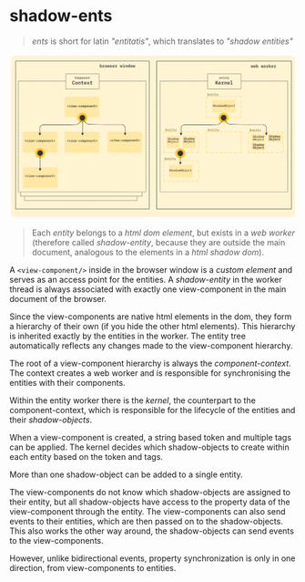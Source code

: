 # shadow-ents

> _ents_ is short for latin _"entitatis"_, which translates to _"shadow entities"_

![architecture overview](./docs/architecture@2x.png)

> Each _entity_ belongs to a _html dom element_, but exists in a _web worker_ (therefore called _shadow-entity_, because they are outside the main document, analogous to the elements in a _html shadow dom_).

A `<view-component/>` inside in the browser window is a _custom element_ and serves as an access point for the entities.
A _shadow-entity_ in the worker thread is always associated with exactly one view-component in the main document of the browser.

Since the view-components are native html elements in the dom, they form a hierarchy of their own (if you hide the other html elements).
This hierarchy is inherited exactly by the entities in the worker. The entity tree automatically reflects any changes made to the view-component hierarchy.
 
The root of a view-component hierarchy is always the _component-context_. The context creates a web worker and is responsible for synchronising the entities with their components.

Within the entity worker there is the _kernel_, the counterpart to the component-context, which is responsible for the lifecycle of the entities and their _shadow-objects_.

When a view-component is created, a string based token and multiple tags can be applied.
The kernel decides which shadow-objects to create within each entity based on the token and tags.

More than one shadow-object can be added to a single entity.

The view-components do not know which shadow-objects are assigned to their entity, but all shadow-objects have access to the property data of the view-component through the entity. The view-components can also send events to their entities, which are then passed on to the shadow-objects. This also works the other way around, the shadow-objects can send events to the view-components.

However, unlike bidirectional events, property synchronization is only in one direction, from view-components to entities.
